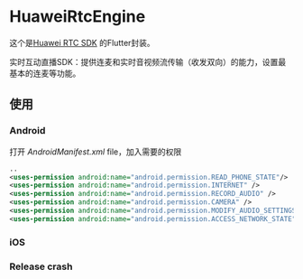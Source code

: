 # HuaweiRtcEngine

这个是[Huawei RTC SDK](https://support.huaweicloud.com/demo-rtc/rtc_03_0001.html) 的Flutter封装。

实时互动直播SDK：提供连麦和实时音视频流传输（收发双向）的能力，设置最基本的连麦等功能。


## 使用


### Android

打开 *AndroidManifest.xml* file，加入需要的权限

```xml
..
<uses-permission android:name="android.permission.READ_PHONE_STATE"/>
<uses-permission android:name="android.permission.INTERNET" />
<uses-permission android:name="android.permission.RECORD_AUDIO" />
<uses-permission android:name="android.permission.CAMERA" />
<uses-permission android:name="android.permission.MODIFY_AUDIO_SETTINGS" />
<uses-permission android:name="android.permission.ACCESS_NETWORK_STATE" />

```

### iOS


### Release crash

